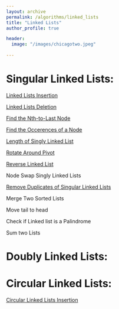 ```yaml
---
layout: archive
permalink: /algorithms/linked_lists
title: "Linked Lists"
author_profile: true

header:
  image: "/images/chicagotwo.jpeg"
  
---
```


# Singular Linked Lists:


[Linked Lists Insertion](https://devintheengineer.com/algorithms/linked_lists/linked_list_insertion)


[Linked Lists Deletion](https://devintheengineer.com/algorithms/linked_lists/linked_list_deletion)


[Find the Nth-to-Last Node](https://devintheengineer.com/algorithms/linked_lists/linked_list_nth)


[Find the Occerences of a Node](https://devintheengineer.com/algorithms/linked_lists/occurences)

[Length of Singly Linked List](https://devintheengineer.com/algorithms/linked_lists/length)

[Rotate Around Pivot](https://devintheengineer.com/algorithms/linked_lists/rotate)


[Reverse Linked List](https://devintheengineer.com/algorithms/linked_lists/reverse)


Node Swap Singly Linked Lists

[Remove Duplicates of Singular Linked Lists](https://devintheengineer.com/algorithms/linked_lists/duplicates)

Merge Two Sorted Lists

Move tail to head

Check if Linked list is a Palindrome

Sum two Lists

# Doubly Linked Lists:


# Circular Linked Lists:

[Circular Linked Lists Insertion](https://devintheengineer.com/algorithms/linked_lists/circular_linked_list_insertion)

